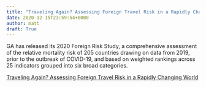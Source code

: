```yaml
---
title: "Traveling Again? Assessing Foreign Travel Risk in a Rapidly Changing World"
date: 2020-12-15T23:59:54+0000
author: matt
draft: True
---
```

GA has released its 2020 Foreign Risk Study, a comprehensive assessment of the relative mortality risk of 205 countries drawing on data from 2019, prior to the outbreak of COVID-19, and based on weighted rankings across 25 indicators grouped into six broad categories.

[ Traveling Again? Assessing Foreign Travel Risk in a Rapidly Changing World ]( https://www.rgare.com/knowledge-center/media/articles/traveling-again-assessing-foreign-travel-risk-in-a-rapidly-changing-world )

